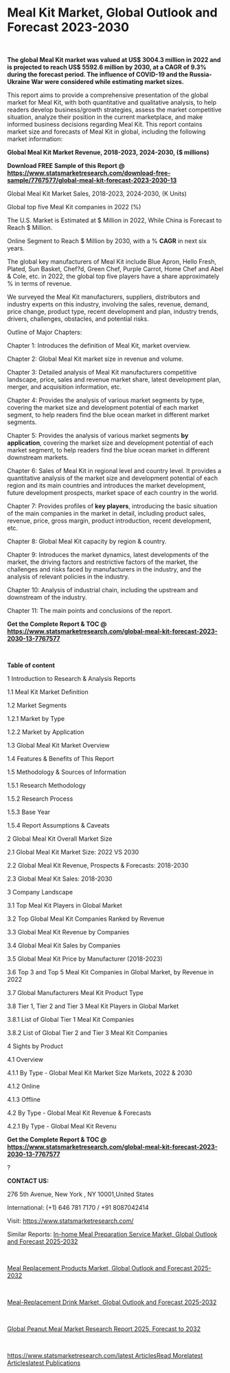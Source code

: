 <h1>Meal Kit Market, Global Outlook and Forecast 2023-2030</h1><br/><p><strong>The global Meal Kit market was valued at US$ 3004.3 million in 2022 and is projected to reach US$ 5592.6 million by 2030, at a <strong>CAGR</strong> of 9.3% during the forecast period. The influence of COVID-19 and the Russia-Ukraine War were considered while estimating market sizes.</strong></p>
 
 
 
 <p>This report aims to provide a comprehensive presentation of the global market for Meal Kit, with both quantitative and qualitative analysis, to help readers develop business/growth strategies, assess the market competitive situation, analyze their position in the current marketplace, and make informed business decisions regarding Meal Kit. This report contains market size and forecasts of Meal Kit in global, including the following market information:</p>
 
 
 
 <p><strong>Global Meal Kit Market Revenue, 2018-2023, 2024-2030, ($ millions)</strong></p>
 
 
 
 <p><strong>Download FREE Sample of this Report @ <a href="https://www.statsmarketresearch.com/download-free-sample/7767577/global-meal-kit-forecast-2023-2030-13">https://www.statsmarketresearch.com/download-free-sample/7767577/global-meal-kit-forecast-2023-2030-13</a></strong></p>
 
 
 
 <p>Global Meal Kit Market Sales, 2018-2023, 2024-2030, (K Units)</p>
 
 
 
 <p>Global top five Meal Kit companies in 2022 (%)</p>
 
 
 
 <p>The U.S. Market is Estimated at $ Million in 2022, While China is Forecast to Reach $ Million.</p>
 
 
 
 <p>Online Segment to Reach $ Million by 2030, with a % <strong>CAGR</strong> in next six years.</p>
 
 
 
 <p>The global key manufacturers of Meal Kit include Blue Apron, Hello Fresh, Plated, Sun Basket, Chef?d, Green Chef, Purple Carrot, Home Chef and Abel & Cole, etc. in 2022, the global top five players have a share approximately % in terms of revenue.</p>
 
 
 
 <p>We surveyed the Meal Kit manufacturers, suppliers, distributors and industry experts on this industry, involving the sales, revenue, demand, price change, product type, recent development and plan, industry trends, drivers, challenges, obstacles, and potential risks.</p>
 
 
 
 <p>Outline of Major Chapters:</p>
 
 
 
 <p>Chapter 1: Introduces the definition of Meal Kit, market overview.</p>
 
 
 
 <p>Chapter 2: Global Meal Kit market size in revenue and volume.</p>
 
 
 
 <p>Chapter 3: Detailed analysis of Meal Kit manufacturers competitive landscape, price, sales and revenue market share, latest development plan, merger, and acquisition information, etc.</p>
 
 
 
 <p>Chapter 4: Provides the analysis of various market segments by type, covering the market size and development potential of each market segment, to help readers find the blue ocean market in different market segments.</p>
 
 
 
 <p>Chapter 5: Provides the analysis of various market segments <strong>by application</strong>, covering the market size and development potential of each market segment, to help readers find the blue ocean market in different downstream markets.</p>
 
 
 
 <p>Chapter 6: Sales of Meal Kit in regional level and country level. It provides a quantitative analysis of the market size and development potential of each region and its main countries and introduces the market development, future development prospects, market space of each country in the world.</p>
 
 
 
 <p>Chapter 7: Provides profiles of <strong>key players</strong>, introducing the basic situation of the main companies in the market in detail, including product sales, revenue, price, gross margin, product introduction, recent development, etc.</p>
 
 
 
 <p>Chapter 8: Global Meal Kit capacity by region & country.</p>
 
 
 
 <p>Chapter 9: Introduces the market dynamics, latest developments of the market, the driving factors and restrictive factors of the market, the challenges and risks faced by manufacturers in the industry, and the analysis of relevant policies in the industry.</p>
 
 
 
 <p>Chapter 10: Analysis of industrial chain, including the upstream and downstream of the industry.</p>
 
 
 
 <p>Chapter 11: The main points and conclusions of the report.</p>
 
 
 
 <div><b>Get the Complete Report & TOC @ <a href="https://www.statsmarketresearch.com/global-meal-kit-forecast-2023-2030-13-7767577">https://www.statsmarketresearch.com/global-meal-kit-forecast-2023-2030-13-7767577</a></b></div>
 
 
 
 <p><br />
 
 <b>Table of content</b></p>
 
 
 
 <p>1 Introduction to Research & Analysis Reports<br />
 
 1.1 Meal Kit Market Definition<br />
 
 1.2 Market Segments<br />
 
 1.2.1 Market by Type<br />
 
 1.2.2 Market by Application<br />
 
 1.3 Global Meal Kit Market Overview<br />
 
 1.4 Features & Benefits of This Report<br />
 
 1.5 Methodology & Sources of Information<br />
 
 1.5.1 Research Methodology<br />
 
 1.5.2 Research Process<br />
 
 1.5.3 Base Year<br />
 
 1.5.4 Report Assumptions & Caveats<br />
 
 2 Global Meal Kit Overall Market Size<br />
 
 2.1 Global Meal Kit Market Size: 2022 VS 2030<br />
 
 2.2 Global Meal Kit Revenue, Prospects & Forecasts: 2018-2030<br />
 
 2.3 Global Meal Kit Sales: 2018-2030<br />
 
 3 Company Landscape<br />
 
 3.1 Top Meal Kit Players in Global Market<br />
 
 3.2 Top Global Meal Kit Companies Ranked by Revenue<br />
 
 3.3 Global Meal Kit Revenue by Companies<br />
 
 3.4 Global Meal Kit Sales by Companies<br />
 
 3.5 Global Meal Kit Price by Manufacturer (2018-2023)<br />
 
 3.6 Top 3 and Top 5 Meal Kit Companies in Global Market, by Revenue in 2022<br />
 
 3.7 Global Manufacturers Meal Kit Product Type<br />
 
 3.8 Tier 1, Tier 2 and Tier 3 Meal Kit Players in Global Market<br />
 
 3.8.1 List of Global Tier 1 Meal Kit Companies<br />
 
 3.8.2 List of Global Tier 2 and Tier 3 Meal Kit Companies<br />
 
 4 Sights by Product<br />
 
 4.1 Overview<br />
 
 4.1.1 By Type - Global Meal Kit Market Size Markets, 2022 & 2030<br />
 
 4.1.2 Online<br />
 
 4.1.3 Offline<br />
 
 4.2 By Type - Global Meal Kit Revenue & Forecasts<br />
 
 4.2.1 By Type - Global Meal Kit Revenu</p>
 
 
 
 <div><b>Get the Complete Report & TOC @ <a href="https://www.statsmarketresearch.com/global-meal-kit-forecast-2023-2030-13-7767577">https://www.statsmarketresearch.com/global-meal-kit-forecast-2023-2030-13-7767577</a></b></div>
 
 
 
 <p>? </p>
 
 
 
 <p><b>CONTACT US:</b><br />
 
 276 5th Avenue, New York , NY 10001,United States<br />
 
 International: (+1) 646 781 7170 / +91 8087042414<br />
 
 Visit: <a href="https://www.statsmarketresearch.com/">https://www.statsmarketresearch.com/</a><br />
 
 Similar Reports: <a href="https://www.statsmarketresearch.com/global-meal-kit-forecast-2023-2030-13-7767577">In-home Meal Preparation Service Market, Global Outlook and Forecast 2025-2032</a><br />
 
 <br />
 
 <a href="https://www.statsmarketresearch.com/global-meal-kit-forecast-2023-2030-13-7767577">Meal Replacement Products Market, Global Outlook and Forecast 2025-2032</a><br />
 
 <br />
 
 <a href="https://www.statsmarketresearch.com/global-meal-kit-forecast-2023-2030-13-7767577">Meal-Replacement Drink Market, Global Outlook and Forecast 2025-2032</a><br />
 
 <br />
 
 <a href="https://www.statsmarketresearch.com/global-meal-kit-forecast-2023-2030-13-7767577">Global Peanut Meal Market Research Report 2025, Forecast to 2032</a><br />
 
 <br />
 
 <a href="https://gyeongbokgung.com">https://www.statsmarketresearch.com/</a><a href="https://hallyeomaritime.com">latest Articles</a><a href="https://jingwansa.com">Read More</a><a href="https://nguoiviet.jp/">latest Articles</a><a href="https://www.intelmarketresearch.com/">latest Publications</a></p>